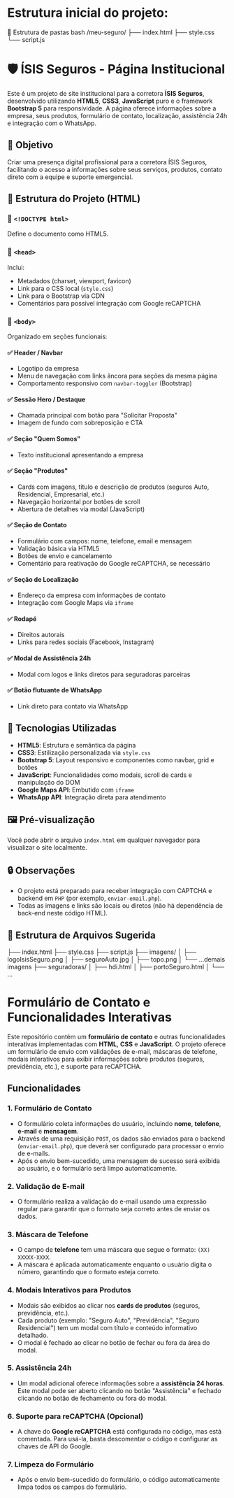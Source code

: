 # Estrutura inicial do projeto:

📁 Estrutura de pastas
bash
/meu-seguro/
├── index.html
├── style.css
└── script.js

# 🛡️ ÍSIS Seguros - Página Institucional

Este é um projeto de site institucional para a corretora **ÍSIS Seguros**, desenvolvido utilizando **HTML5**, **CSS3**, **JavaScript** puro e o framework **Bootstrap 5** para responsividade. A página oferece informações sobre a empresa, seus produtos, formulário de contato, localização, assistência 24h e integração com o WhatsApp.

## 📌 Objetivo

Criar uma presença digital profissional para a corretora ÍSIS Seguros, facilitando o acesso a informações sobre seus serviços, produtos, contato direto com a equipe e suporte emergencial.

## 🧱 Estrutura do Projeto (HTML)

### 🔸 `<!DOCTYPE html>`  
Define o documento como HTML5.

### 🔸 `<head>`  
Inclui:
- Metadados (charset, viewport, favicon)
- Link para o CSS local (`style.css`)
- Link para o Bootstrap via CDN
- Comentários para possível integração com Google reCAPTCHA

### 🔸 `<body>`  
Organizado em seções funcionais:

#### ✅ **Header / Navbar**
- Logotipo da empresa
- Menu de navegação com links âncora para seções da mesma página
- Comportamento responsivo com `navbar-toggler` (Bootstrap)

#### ✅ **Sessão Hero / Destaque**
- Chamada principal com botão para "Solicitar Proposta"
- Imagem de fundo com sobreposição e CTA

#### ✅ **Seção "Quem Somos"**
- Texto institucional apresentando a empresa

#### ✅ **Seção "Produtos"**
- Cards com imagens, título e descrição de produtos (seguros Auto, Residencial, Empresarial, etc.)
- Navegação horizontal por botões de scroll
- Abertura de detalhes via modal (JavaScript)

#### ✅ **Seção de Contato**
- Formulário com campos: nome, telefone, email e mensagem
- Validação básica via HTML5
- Botões de envio e cancelamento
- Comentário para reativação do Google reCAPTCHA, se necessário

#### ✅ **Seção de Localização**
- Endereço da empresa com informações de contato
- Integração com Google Maps via `iframe`

#### ✅ **Rodapé**
- Direitos autorais
- Links para redes sociais (Facebook, Instagram)

#### ✅ **Modal de Assistência 24h**
- Modal com logos e links diretos para seguradoras parceiras

#### ✅ **Botão flutuante de WhatsApp**
- Link direto para contato via WhatsApp

## 🚀 Tecnologias Utilizadas

- **HTML5**: Estrutura e semântica da página
- **CSS3**: Estilização personalizada via `style.css`
- **Bootstrap 5**: Layout responsivo e componentes como navbar, grid e botões
- **JavaScript**: Funcionalidades como modais, scroll de cards e manipulação do DOM
- **Google Maps API**: Embutido com `iframe`
- **WhatsApp API**: Integração direta para atendimento

## 🖼️ Pré-visualização

Você pode abrir o arquivo `index.html` em qualquer navegador para visualizar o site localmente.

## 🔒 Observações

- O projeto está preparado para receber integração com CAPTCHA e backend em `PHP` (por exemplo, `enviar-email.php`).
- Todas as imagens e links são locais ou diretos (não há dependência de back-end neste código HTML).

## 📂 Estrutura de Arquivos Sugerida

├── index.html
├── style.css
├── script.js
├── imagens/
│ ├── logoIsisSeguro.png
│ ├── seguroAuto.jpg
│ ├── topo.png
│ └── ...demais imagens
├── seguradoras/
│ ├── hdi.html
│ ├── portoSeguro.html
│ └── ...


# Formulário de Contato e Funcionalidades Interativas

Este repositório contém um **formulário de contato** e outras funcionalidades interativas implementadas com **HTML**, **CSS** e **JavaScript**. O projeto oferece um formulário de envio com validações de e-mail, máscaras de telefone, modais interativos para exibir informações sobre produtos (seguros, previdência, etc.), e suporte para reCAPTCHA.

## Funcionalidades

### 1. **Formulário de Contato**
- O formulário coleta informações do usuário, incluindo **nome**, **telefone**, **e-mail** e **mensagem**.
- Através de uma requisição `POST`, os dados são enviados para o backend (`enviar-email.php`), que deverá ser configurado para processar o envio de e-mails.
- Após o envio bem-sucedido, uma mensagem de sucesso será exibida ao usuário, e o formulário será limpo automaticamente.

### 2. **Validação de E-mail**
- O formulário realiza a validação do e-mail usando uma expressão regular para garantir que o formato seja correto antes de enviar os dados.

### 3. **Máscara de Telefone**
- O campo de **telefone** tem uma máscara que segue o formato: `(XX) XXXXX-XXXX`.
- A máscara é aplicada automaticamente enquanto o usuário digita o número, garantindo que o formato esteja correto.

### 4. **Modais Interativos para Produtos**
- Modais são exibidos ao clicar nos **cards de produtos** (seguros, previdência, etc.).
- Cada produto (exemplo: "Seguro Auto", "Previdência", "Seguro Residencial") tem um modal com título e conteúdo informativo detalhado.
- O modal é fechado ao clicar no botão de fechar ou fora da área do modal.

### 5. **Assistência 24h**
- Um modal adicional oferece informações sobre a **assistência 24 horas**. Este modal pode ser aberto clicando no botão "Assistência" e fechado clicando no botão de fechamento ou fora do modal.

### 6. **Suporte para reCAPTCHA (Opcional)**
- A chave do **Google reCAPTCHA** está configurada no código, mas está comentada. Para usá-la, basta descomentar o código e configurar as chaves de API do Google.

### 7. **Limpeza do Formulário**
- Após o envio bem-sucedido do formulário, o código automaticamente limpa todos os campos do formulário.


